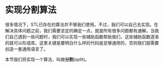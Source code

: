 # 实现分割算法

很多情况下，STL已存在的算法并不够我们使用。不过，我们可以自己去实现。在解决具体问题之前，我们需要坚定的确定一点，就是所有很多问题都有通解。当我们自己遇到一些问题时，我们可以实现一些辅助函数帮助我们，这些辅助函数逐渐的就可以形成库。这里关键是要明白什么样的代码是足够通用的，否则我们就需要创造一套通用语言了。

本节我们将实现一个算法，叫做**分割**(split)。